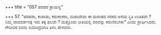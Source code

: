 +++
title = "057 ಹರಹರ ತ್ರಾಯಸ್ವ"

+++
57. "ಹರಹರಾ, ಕಾಪಾಡು, ಕರುಣಾಕರಾ, ಮಹಾದೇವಾ ಈ ದುರಂತದ ನರಕದ ಆಸೆಯ ಸ್ಥಿತಿ ಉಚಿತವೇ ? ನಿಮ್ಮ ಪಾದದರ್ಶನಕ್ಕೆ ಇದು ತಕ್ಕ ಫಲವೇ ? ಮತ್ತೊಂದು ರೀತಿಯಲ್ಲಿ ವರವನ್ನು ಕರುಣಿಸಬೇಕು" ಎಂದು ಪ್ರಾರ್ಥಿಸಿದರು. ಗೌರೀವರ ಶಿವನು ಐವರಿಂದ್ರರಿಗೂ ತಿಳಿಸಿ ಹೇಳಿದನು.